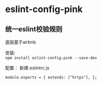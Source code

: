 
# eslint-config-pink
## 统一eslint校验规则

底层基于airbnb

安装:  
`
npm install eslint-config-pink --save-dev 
`

配置：
新建.eslintrc.js

`
module.exports = {
  extends: ["hrtps"],
};
`